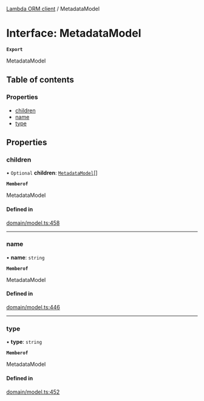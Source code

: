 [Lambda ORM client](../README.md) / MetadataModel

# Interface: MetadataModel

**`Export`**

MetadataModel

## Table of contents

### Properties

- [children](MetadataModel.md#children)
- [name](MetadataModel.md#name)
- [type](MetadataModel.md#type)

## Properties

### children

• `Optional` **children**: [`MetadataModel`](MetadataModel.md)[]

**`Memberof`**

MetadataModel

#### Defined in

[domain/model.ts:458](https://github.com/FlavioLionelRita/lambdaorm-client-node/blob/70ce19d/src/lib/domain/model.ts#L458)

___

### name

• **name**: `string`

**`Memberof`**

MetadataModel

#### Defined in

[domain/model.ts:446](https://github.com/FlavioLionelRita/lambdaorm-client-node/blob/70ce19d/src/lib/domain/model.ts#L446)

___

### type

• **type**: `string`

**`Memberof`**

MetadataModel

#### Defined in

[domain/model.ts:452](https://github.com/FlavioLionelRita/lambdaorm-client-node/blob/70ce19d/src/lib/domain/model.ts#L452)
